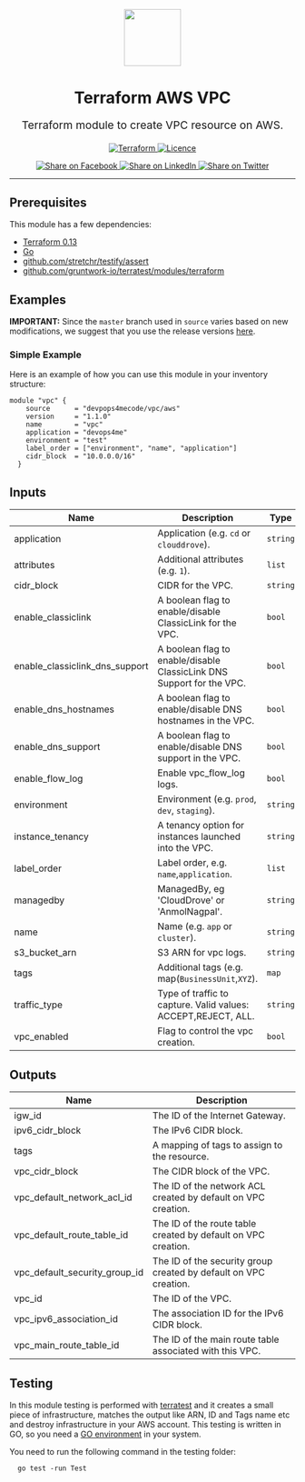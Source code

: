 <p align="center"> <img src="https://user-images.githubusercontent.com/50652676/62349836-882fef80-b51e-11e9-99e3-7b974309c7e3.png" width="100" height="100"></p>


<h1 align="center">
    Terraform AWS VPC
</h1>

<p align="center" style="font-size: 1.2rem;"> 
    Terraform module to create VPC resource on AWS.
     </p>

<p align="center">

<a href="https://www.terraform.io">
  <img src="https://img.shields.io/badge/Terraform-v0.13-green" alt="Terraform">
</a>
<a href="LICENSE.md">
  <img src="https://img.shields.io/badge/License-MIT-blue.svg" alt="Licence">
</a>


</p>
<p align="center">

<a href='https://facebook.com/sharer/sharer.php?u=https://github.com/devops4mecode/terraform-aws-vpc'>
  <img title="Share on Facebook" src="https://user-images.githubusercontent.com/50652676/62817743-4f64cb80-bb59-11e9-90c7-b057252ded50.png" />
</a>
<a href='https://www.linkedin.com/shareArticle?mini=true&title=Terraform+AWS+VPC&url=https://github.com/devops4mecode/terraform-aws-vpc'>
  <img title="Share on LinkedIn" src="https://user-images.githubusercontent.com/50652676/62817742-4e339e80-bb59-11e9-87b9-a1f68cae1049.png" />
</a>
<a href='https://twitter.com/intent/tweet/?text=Terraform+AWS+VPC&url=https://github.com/devops4mecode/terraform-aws-vpc'>
  <img title="Share on Twitter" src="https://user-images.githubusercontent.com/50652676/62817740-4c69db00-bb59-11e9-8a79-3580fbbf6d5c.png" />
</a>

</p>
<hr>

## Prerequisites

This module has a few dependencies: 

- [Terraform 0.13](https://learn.hashicorp.com/terraform/getting-started/install.html)
- [Go](https://golang.org/doc/install)
- [github.com/stretchr/testify/assert](https://github.com/stretchr/testify)
- [github.com/gruntwork-io/terratest/modules/terraform](https://github.com/gruntwork-io/terratest)

## Examples


**IMPORTANT:** Since the `master` branch used in `source` varies based on new modifications, we suggest that you use the release versions [here](https://github.com/devops4mecode/terraform-aws-vpc/releases).


### Simple Example
Here is an example of how you can use this module in your inventory structure:
  ```hcl
  module "vpc" {
      source      = "devpops4mecode/vpc/aws"
      version     = "1.1.0"
      name        = "vpc"
      application = "devops4me"
      environment = "test"
      label_order = ["environment", "name", "application"]
      cidr_block  = "10.0.0.0/16"
    }
  ```

## Inputs

| Name | Description | Type | Default | Required |
|------|-------------|------|---------|:--------:|
| application | Application (e.g. `cd` or `clouddrove`). | `string` | `""` | no |
| attributes | Additional attributes (e.g. `1`). | `list` | `[]` | no |
| cidr\_block | CIDR for the VPC. | `string` | `""` | no |
| enable\_classiclink | A boolean flag to enable/disable ClassicLink for the VPC. | `bool` | `false` | no |
| enable\_classiclink\_dns\_support | A boolean flag to enable/disable ClassicLink DNS Support for the VPC. | `bool` | `false` | no |
| enable\_dns\_hostnames | A boolean flag to enable/disable DNS hostnames in the VPC. | `bool` | `true` | no |
| enable\_dns\_support | A boolean flag to enable/disable DNS support in the VPC. | `bool` | `true` | no |
| enable\_flow\_log | Enable vpc\_flow\_log logs. | `bool` | `false` | no |
| environment | Environment (e.g. `prod`, `dev`, `staging`). | `string` | `""` | no |
| instance\_tenancy | A tenancy option for instances launched into the VPC. | `string` | `"default"` | no |
| label\_order | Label order, e.g. `name`,`application`. | `list` | `[]` | no |
| managedby | ManagedBy, eg 'CloudDrove' or 'AnmolNagpal'. | `string` | `"anmol@clouddrove.com"` | no |
| name | Name  (e.g. `app` or `cluster`). | `string` | `""` | no |
| s3\_bucket\_arn | S3 ARN for vpc logs. | `string` | `""` | no |
| tags | Additional tags (e.g. map(`BusinessUnit`,`XYZ`). | `map` | `{}` | no |
| traffic\_type | Type of traffic to capture. Valid values: ACCEPT,REJECT, ALL. | `string` | `"ALL"` | no |
| vpc\_enabled | Flag to control the vpc creation. | `bool` | `true` | no |

## Outputs

| Name | Description |
|------|-------------|
| igw\_id | The ID of the Internet Gateway. |
| ipv6\_cidr\_block | The IPv6 CIDR block. |
| tags | A mapping of tags to assign to the resource. |
| vpc\_cidr\_block | The CIDR block of the VPC. |
| vpc\_default\_network\_acl\_id | The ID of the network ACL created by default on VPC creation. |
| vpc\_default\_route\_table\_id | The ID of the route table created by default on VPC creation. |
| vpc\_default\_security\_group\_id | The ID of the security group created by default on VPC creation. |
| vpc\_id | The ID of the VPC. |
| vpc\_ipv6\_association\_id | The association ID for the IPv6 CIDR block. |
| vpc\_main\_route\_table\_id | The ID of the main route table associated with this VPC. |




## Testing
In this module testing is performed with [terratest](https://github.com/gruntwork-io/terratest) and it creates a small piece of infrastructure, matches the output like ARN, ID and Tags name etc and destroy infrastructure in your AWS account. This testing is written in GO, so you need a [GO environment](https://golang.org/doc/install) in your system. 

You need to run the following command in the testing folder:
```hcl
  go test -run Test
```